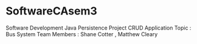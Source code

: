 # SoftwareCAsem3
Software Development 
Java Persistence Project
CRUD Application 
Topic : Bus System 
Team Members : Shane Cotter , Matthew Cleary
